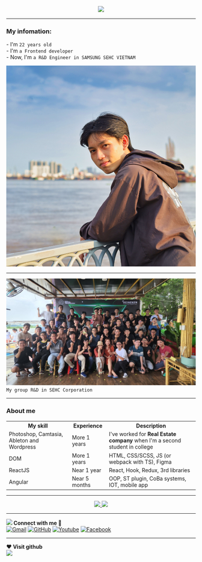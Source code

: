 <p align="center">
    <a href="https://github.com/NguyenTheLuan">
        <img
            src="https://readme-typing-svg.herokuapp.com/?lines=My+fullname+is+Nguy%E1%BB%85n+Th%E1%BA%BF+Lu%C3%A2n;I%27m+a+Front-end+web+developer;In+the+future+fullstack+developer&center=true&width=500&height=50">
<hr/>
    </a>
    <h3>My infomation:</h3>
    <p>- I'm <code>22 years old</code>
    <br/>- I'm <code>a Frontend developer</code>
    <br/> - Now, I'm <code>a R&D Engineer in SAMSUNG SEHC VIETNAM</code></p>
    <img src="./images/BachDang.jpg"/>
<hr/>
    <img src="./images/z3731957451108_76a633229a6a07dbbca949220f7e9c6a.jpg"/>
<code>My group R&D in SEHC Corporation</code>
</p>
<hr/>

<h3>About me</h3>
<table>
  <tr>
    <th>My skill</th>
    <th>Experience</th>
    <th>Description</th>
  </tr>
  <tr>
    <td>Photoshop, Camtasia, Ableton and Wordpress</td>
    <td>More 1 years</td>
    <td>I've worked for <b>Real Estate company</b> when I'm a second student in college
    </td>
  </tr>
  <tr>
    <td>DOM</td>
    <td>More 1 years</td>
    <td>HTML, CSS/SCSS, JS (or webpack with TS), Figma
    </td>
  </tr>
  <tr>
    <td>ReactJS</td>
    <td>Near 1 year</td>
    <td>React, Hook, Redux, 3rd libraries</td>
  </tr>
  <tr>
    <td>Angular</td>
    <td>Near 5 months</td>
    <td>OOP, ST plugin, CoBa systems, IOT, mobile app</td>
  </tr>
</table>
<hr/>

<div align="center">
    <a align="center" href="https://github.com/NguyenTheLuan?tab=repositories" title="NguyenTheLuan">
        <img width="49%"
            src="https://github-readme-stats.vercel.app/api/top-langs/?username=NguyenTheLuan&hide=c%23,powershell,Mathematica,Ruby,Objective-C,Objective-C%2b%2b,Cuda&title_color=61dafb&text_color=ffffff&icon_color=61dafb&bg_color=20232a&langs_count=8&layout=compact&border_color=61dafb&hide_border=true" />
    </a>
    <a align="center" href="https://github.com/NguyenTheLuan" title="NguyenTheLuan">
        <img width="49%"
            src="https://github-readme-stats.vercel.app/api?username=NguyenTheLuan&show_icons=true&theme=react&border_color=61dafb&hide_border=true" />
    </a>
</div>

<hr/>
<div class="footer">
    <!-- connect -->
    <div >
        <span>
            <b>
                <img src="https://media.giphy.com/media/iY8CRBdQXODJSCERIr/giphy.gif" width="30px">
                Connect with me 🤝
            </b>
        </span>
        <br>
        <span align="center">
            <a href="mailto:nguyentheluan.11.12.2000@gmail.com"><img img
                    src="https://img.shields.io/badge/gmail-%23EA4335.svg?style=plastic&logo=gmail&logoColor=white"
                    alt="Gmail" /></a>
            <a href="https://github.com/NguyenTheLuan"><img
                    src="https://img.shields.io/badge/github-%23181717.svg?style=plastic&logo=github&logoColor=white"
                    alt="GitHub" /></a>
            <a href="#"><img
                    src="https://img.shields.io/badge/youtube-%23EA4335.svg?style=plastic&logo=youtube&logoColor=white"
                    alt="Youtube" /></a>
            <a href="https://www.facebook.com/call.me.is.luan"><img
                    src="https://img.shields.io/badge/facebook-%231877F2.svg?style=plastic&logo=facebook&logoColor=white"
                    alt="Facebook" /></a>
        </span>
    </div>
<hr/>
    <!-- visit -->
    <div>
        <span><b>❤️ Visit github</b></span>
        <br>
        <img  src="https://profile-counter.glitch.me/%7Bphamnhutnpx%7D/count.svg"></img>
    </div>

</div>
